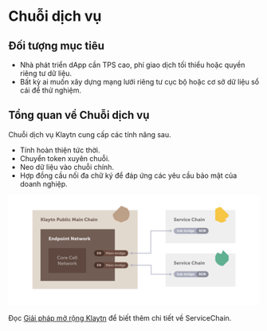 # Chuỗi dịch vụ <a id="service-chain"></a>

## Đối tượng mục tiêu <a id="intended-audience"></a>

- Nhà phát triển dApp cần TPS cao, phí giao dịch tối thiểu hoặc quyền riêng tư dữ liệu.
- Bất kỳ ai muốn xây dựng mạng lưới riêng tư cục bộ hoặc cơ sở dữ liệu sổ cái để thử nghiệm.

## Tổng quan về Chuỗi dịch vụ <a id="service-chain-overview"></a>

Chuỗi dịch vụ Klaytn cung cấp các tính năng sau.

- Tính hoàn thiện tức thời.
- Chuyển token xuyên chuỗi.
- Neo dữ liệu vào chuỗi chính.
- Hợp đồng cầu nối đa chữ ký để đáp ứng các yêu cầu bảo mật của doanh nghiệp.

![](../../../klaytn/images/sc_connection.png)


Đọc [Giải pháp mở rộng Klaytn](../../../klaytn/scaling-solutions.md) để biết thêm chi tiết về ServiceChain.
